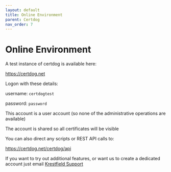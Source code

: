 ```yaml
---
layout: default
title: Online Environment
parent: Certdog
nav_order: 7
---
```


# Online Environment

A test instance of certdog is available here:  

<https://certdog.net>

  

Logon with these details:

   username: ``certdogtest``

   password: ``password``



This account is a user account (so none of the administrative operations are available)  

The account is shared so all certificates will be visible  



You can also direct any scripts or REST API calls to:

<https://certdog.net/certdog/api>  



If you want to try out additional features, or want us to create a dedicated account just email [Krestfield Support](mailto:support@krestfield.com)  





